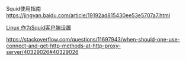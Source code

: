 Squid使用指南
https://jingyan.baidu.com/article/19192ad815430ee53e5707a7.html

[Linux 作为Squid客户端设置](https://blog.51cto.com/sunshineboyszf/1864673)

https://stackoverflow.com/questions/11697943/when-should-one-use-connect-and-get-http-methods-at-http-proxy-server/40329026#40329026